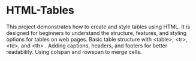 # HTML-Tables
This project demonstrates how to create and style tables using HTML. It is designed for beginners to understand the structure, features, and styling options for tables on web pages. Basic table structure with &lt;table>, &lt;tr>, &lt;td>, and &lt;th> . Adding captions, headers, and footers for better readability.  Using colspan and rowspan to merge cells.
